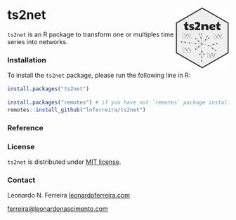 # ts2net <img src="man/figures/logo.png" align="right" height="139" />

```ts2net``` is an R package to transform one or multiples time series into networks. 

### Installation

To install the ```ts2net``` package, please run the following line in R:

``` r
install.packages("ts2net")
```

``` r
install.packages("remotes") # if you have not `remotes` package installed
remotes::install_github("lnferreira/ts2net")
```

### Reference


### License

```ts2net``` is distributed under [MIT license](LICENSE.md).

### Contact

Leonardo N. Ferreira
[leonardoferreira.com](https://www.leonardoferreira.com/)

ferreira@leonardonascimento.com
